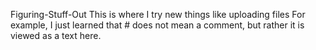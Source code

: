 Figuring-Stuff-Out
This is where I try new things like uploading files
For example, I just learned that # does not mean a comment, but rather it is viewed as a text here.
